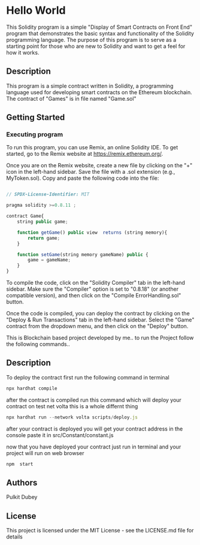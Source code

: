 # Hello World

This Solidity program is a simple "Display of Smart Contracts on Front End" program that demonstrates the basic syntax and functionality of the Solidity programming language. The purpose of this program is to serve as a starting point for those who are new to Solidity and want to get a feel for how it works.

## Description

This program is a simple contract written in Solidity, a programming language used for developing smart contracts on the Ethereum blockchain. The contract of "Games" is in file named "Game.sol"


## Getting Started

### Executing program

To run this program, you can use Remix, an online Solidity IDE. To get started, go to the Remix website at https://remix.ethereum.org/.

Once you are on the Remix website, create a new file by clicking on the "+" icon in the left-hand sidebar. Save the file with a .sol extension (e.g., MyToken.sol). Copy and paste the following code into the file:

```javascript

// SPDX-License-Identifier: MIT

pragma solidity >=0.8.11 ;

contract Game{
    string public game;

    function getGame() public view  returns (string memory){
        return game;
    }

    function setGame(string memory gameName) public {
        game = gameName;
    }
}

```

To compile the code, click on the "Solidity Compiler" tab in the left-hand sidebar. Make sure the "Compiler" option is set to "0.8.18" (or another compatible version), and then click on the "Compile ErrorHandling.sol" button.

Once the code is compiled, you can deploy the contract by clicking on the "Deploy & Run Transactions" tab in the left-hand sidebar. Select the "Game" contract from the dropdown menu, and then click on the "Deploy" button.



This is Blockchain based project developed by me.. to run the Project follow the following commands..
## Description
To deploy the contract first run the following command in terminal

```javascript
npx hardhat compile 
```
after the contract is compiled
run this command which will deploy your contract on test net volta this is a whole differnt thing

```javascript
npx hardhat run --network volta scripts/deploy.js
```

after your contract is deployed you will get your contract address in the console
paste it in src/Constant/constant.js

now that you have deployed your contract just run in terminal
and your project will run on web browser
```javascript
npm  start
```

## Authors

Pulkit Dubey 

## License

This project is licensed under the MIT License - see the LICENSE.md file for details
